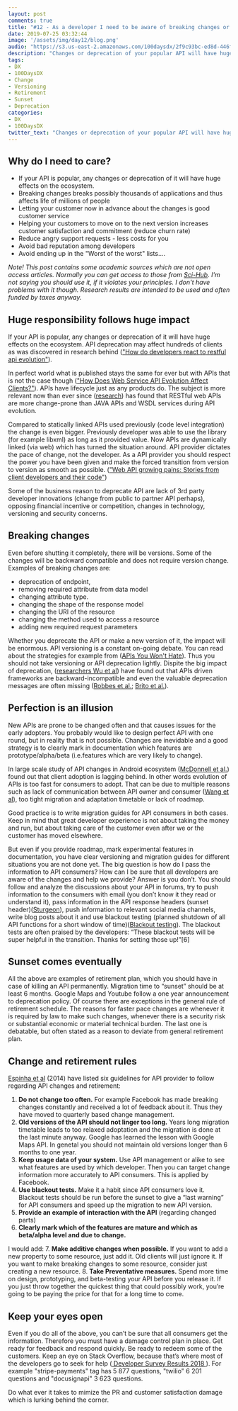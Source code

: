 ```yaml
---
layout: post
comments: true
title: "#12 - As a developer I need to be aware of breaking changes or death"
date: 2019-07-25 03:32:44
image: '/assets/img/day12/blog.png'
audio: "https://s3.us-east-2.amazonaws.com/100daysdx/2f9c93bc-ed8d-446f-9f63-0d1caba90b13.mp3"
description: "Changes or deprecation of your popular API will have huge effects on the ecosystem."
tags:
- DX 
- 100DaysDX
- Change
- Versioning
- Retirement
- Sunset
- Deprecation
categories:
- DX
- 100DaysDX
twitter_text: "Changes or deprecation of your popular API will have huge effects on the ecosystem."
---
```



## Why do I need to care?

- If your API is popular, any changes or deprecation of it will have huge effects on the ecosystem.
- Breaking changes breaks possibly thousands of applications and thus affects life of millions of people
- Letting your customer now in advance about the changes is good customer service
- Helping your customers to move on to the next version increases customer satisfaction and commitment (reduce churn rate)
- Reduce angry support requests - less costs for you
- Avoid bad reputation among developers
- Avoid ending up in the "Worst of the worst" lists....

_Note! This post contains some academic sources which are not open access articles. Normally you can get access to those from [Sci-Hub](https://en.m.wikipedia.org/wiki/Sci-Hub). I'm not saying you should use it, if it violates your principles. I don't have problems with it though. Research results are intended to be used and often funded by taxes anyway._    

## Huge responsibility follows huge impact

If your API is popular, any changes or deprecation of it will have huge effects on the ecosystem. API deprecation may affect hundreds of clients as was discovered in research behind (["How do developers react to restful api evolution"](https://link.springer.com/chapter/10.1007/978-3-662-45391-9_17)). 

In perfect world what is published stays the same for ever but with APIs that is not the case though (["How Does Web Service API Evolution Affect Clients?"](https://ieeexplore.ieee.org/document/6649592)). APIs have lifecycle just as any products do. The subject is more relevant now than ever since ([research](https://link.springer.com/chapter/10.1007/978-3-662-45391-9_17)) has found that RESTful web APIs are more change-prone than JAVA APIs and WSDL services during API evolution. 

Compared to statically linked APIs used previously (code level integration) the change is even bigger. Previously developer was able to use the library (for example libxml) as long as it provided value. Now APIs are dynamically linked (via web) which has turned the situation around. API provider dictates the pace of change, not the developer. As a API provider you should respect the power you have been given and make the forced transition from version to version as smooth as possible. (["Web API growing pains: Stories from client developers and their code"](https://ieeexplore.ieee.org/abstract/document/6747228)) 

Some of the business reason to deprecate API are lack of 3rd party developer innovations (change from public to partner API perhaps), opposing financial incentive or competition, changes in technology, versioning and security concerns. 

## Breaking changes

Even before shutting it completely, there will be versions. Some of the changes will be backward compatible and does not require version change. Examples of breaking changes are:
- deprecation of endpoint, 
- removing required attribute from data model 
- changing attribute type. 
- changing the shape of the response model
- changing the URI of the resource
- changing the method used to access a resource
- adding new required request parameters

Whether you deprecate the API or make a new version of it, the impact will be enormous. API versioning is a constant on-going debate. You can read about the strategies for example from ([APIs You Won't Hate](https://apisyouwonthate.com/blog/api-versioning-has-no-right-way)). Thus you should not take versioning or API deprecation lightly. Dispite the big impact of deprecation, ([researchers Wu et al](https://ieeexplore.ieee.org/document/6062100)) have found out that APIs driven frameworks are backward-incompatible and even the valuable deprecation messages are often missing ([Robbes et al.](https://dl.acm.org/citation.cfm?id=2393662); [Brito et al.](https://ieeexplore.ieee.org/document/7476657)). 

## Perfection is an illusion

New APIs are prone to be changed often and that causes issues for the early adopters. You probably would like to design perfect API with one round, but in reality that is not possible. Changes are inevidable and a good strategy is to clearly mark in documentation which features are prototype/alpha/beta (i.e.features which are very likely to change).

In large scale study of API changes in Android ecosystem ([McDonnell et al.](https://dl.acm.org/citation.cfm?id=2550557)) found out that client adoption is lagging behind. In other words evolution of APIs is too fast for consumers to adopt. That can be due to multiple reasons such as lack of communication between API owner and consumer ([Wang et al](https://link.springer.com/chapter/10.1007/978-3-662-45391-9_17)), too tight migration and adaptation timetable or lack of roadmap. 

Good practice is to write migration guides for API consumers in both cases. Keep in mind that great developer experience is not about taking the money and run, but about taking care of the customer even after we or the customer has moved elsewhere. 

But even if you provide roadmap, mark experimental features in documentation, you have clear versioning and migration guides for different situations you are not done yet. The big question is how do I pass the information to API consumers? How can I be sure that all developers are aware of the changes and help we provide? Answer is you don’t. You should follow and analyze the discussions about your API in forums, try to push information to the consumers with email (you don’t know it they read or understand it), pass information in the API response headers (sunset header)([Sturgeon](https://philsturgeon.uk/api/2018/05/02/api-evolution-for-rest-http-apis/)), push information to relevant social media channels, write blog posts about it and use blackout testing (planned shutdown of all API functions for a short window of time)([Blackout testing](https://mendeleyapi.wordpress.com/2015/01/16/blackout-testing/)). The blackout tests are often praised by the developers: “These blackout tests will be super helpful in the transition. Thanks for setting those up!”[6]

## Sunset comes eventually

All the above are examples of retirement plan, which you should have in case of killing an API permanently. Migration time to “sunset” should be at least 6 months. Google Maps and Youtube follow a one year announcement to deprecation policy. Of course there are exceptions in the general rule of retirement schedule. The reasons for faster pace changes are whenever it is required by law to make such changes, whenever there is a security risk or substantial economic or material technical burden. The last one is debatable, but often stated as a reason to deviate from general retirement plan. 


## Change and retirement rules

[Espinha et al](https://ieeexplore.ieee.org/abstract/document/6747228) (2014) have listed six guidelines for API provider to follow regarding API changes and retirement: 

1. **Do not change too often.** For example Facebook has made breaking changes constantly and received a lot of feedback about it. Thus they have moved to quarterly based change management.  
2. **Old versions of the API should not linger too long.** Years long migration timetable leads to too relaxed adoptation and the migration is done at the last minute anyway. Google has learned the lesson with Google Maps API. In genetal you should not maintain old versions longer than 6 months to one year. 
3. **Keep usage data of your system.** Use API management or alike to see what features are used by which developer. Then you can target change information more accurately to API consumers. This is applied by Facebook. 
4. **Use blackout tests.** Make it a habit since API consumers love it. Blackout tests should be run before the sunset to give a “last warning” for API consumers and speed up the migration to new API version.
5. **Provide an example of interaction with the API** (regarding changed parts)
6. **Clearly mark which of the features are mature and which as beta/alpha level and due to change.** 

I would add: 
7. **Make additive changes when possible.** If you want to add a new property to some resource, just add it. Old clients will just ignore it. If you want to make breaking changes to some resource, consider just creating a new resource.
8. **Take Preventative measures.** Spend more time on design, prototyping, and beta-testing your API before you release it. If you just throw together the quickest thing that could possibly work, you’re going to be paying the price for that for a long time to come. 

## Keep your eyes open

Even if you do all of the above, you can’t be sure that all consumers get the information. Therefore you must have a damage control plan in place. Get ready for feedback and respond quickly. Be ready to redeem some of the customers. Keep an eye on Stack Overflow, because that’s where most of the developers go to seek for help ([ Developer Survey Results 2018 ](https://insights.stackoverflow.com/survey/2018)). For example "stripe-payments" tag has 5 877 questions, "twilio" 6 201 questions and "docusignapi" 3 623 questions.   

Do what ever it takes to mimize the PR and customer satisfaction damage which is lurking behind the corner.  


